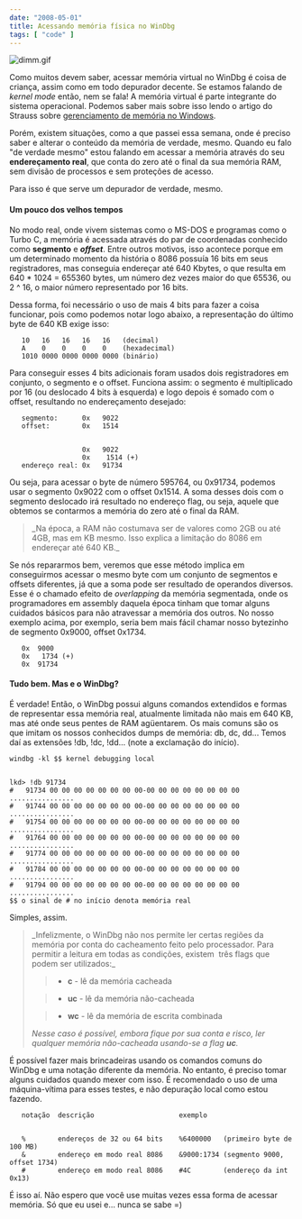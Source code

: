 ```yaml
---
date: "2008-05-01"
title: Acessando memória física no WinDbg
tags: [ "code" ]
---
```

![dimm.gif](/images/OraOKS3.gif)

Como muitos devem saber, acessar memória virtual no WinDbg é coisa de criança, assim como em todo depurador decente. Se estamos falando de _kernel mode_ então, nem se fala! A memória virtual é parte integrante do sistema operacional. Podemos saber mais sobre isso lendo o artigo do Strauss sobre [gerenciamento de memória no Windows](http://www.1bit.com.br/content.1bit/weblog/borcon_talk).

Porém, existem situações, como a que passei essa semana, onde é preciso saber e alterar o conteúdo da memória de verdade, mesmo. Quando eu falo "de verdade mesmo" estou falando em acessar a memória através do seu **endereçamento real**, que conta do zero até o final da sua memória RAM, sem divisão de processos e sem proteções de acesso.

Para isso é que serve um depurador de verdade, mesmo.

#### Um pouco dos velhos tempos

No modo real, onde vivem sistemas como o MS-DOS e programas como o Turbo C, a memória é acessada através do par de coordenadas conhecido como **segmento** e _**offset**_. Entre outros motivos, isso acontece porque em um determinado momento da história o 8086 possuía 16 bits em seus registradores, mas conseguia endereçar até 640 Kbytes, o que resulta em 640 * 1024 = 655360 bytes, um número dez vezes maior do que 65536, ou 2 ^ 16, o maior número representado por 16 bits.

Dessa forma, foi necessário o uso de mais 4 bits para fazer a coisa funcionar, pois como podemos notar logo abaixo, a representação do último byte de 640 KB exige isso:

    
       10   16   16   16   16   (decimal)
       A    0    0    0    0    (hexadecimal)
       1010 0000 0000 0000 0000 (binário)

Para conseguir esses 4 bits adicionais foram usados dois registradores em conjunto, o segmento e o offset. Funciona assim: o segmento é multiplicado por 16 (ou deslocado 4 bits à esquerda) e logo depois é somado com o offset, resultando no endereçamento desejado:

    
       segmento:      0x   9022
       offset:        0x   1514

    
                      0x   9022
                      0x    1514 (+)
       endereço real: 0x   91734

Ou seja, para acessar o byte de número 595764, ou 0x91734, podemos usar o segmento 0x9022 com o offset 0x1514. A soma desses dois com o segmento deslocado irá resultado no endereço flag, ou seja, aquele que obtemos se contarmos a memória do zero até o final da RAM.

<blockquote>_Na época, a RAM não costumava ser de valores como 2GB ou até 4GB, mas em KB mesmo. Isso explica a limitação do 8086 em endereçar até 640 KB._</blockquote>

Se nós repararmos bem, veremos que esse método implica em conseguirmos acessar o mesmo byte com um conjunto de segmentos e offsets diferentes, já que a soma pode ser resultado de operandos diversos. Esse é o chamado efeito de _overlapping_ da memória segmentada, onde os programadores em assembly daquela época tinham que tomar alguns cuidados básicos para não atravessar a memória dos outros. No nosso exemplo acima, por exemplo, seria bem mais fácil chamar nosso bytezinho de segmento 0x9000, offset 0x1734.

    
       0x  9000
       0x   1734 (+)
       0x  91734

#### Tudo bem. Mas e o WinDbg?

É verdade! Então, o WinDbg possui alguns comandos extendidos e formas de representar essa memória real, atualmente limitada não mais em 640 KB, mas até onde seus pentes de RAM agüentarem. Os mais comuns são os que imitam os nossos conhecidos dumps de memória: db, dc, dd... Temos daí as extensões !db, !dc, !dd... (note a exclamação do início).

    
    windbg -kl $$ kernel debugging local

    
    lkd> !db 91734
    #   91734 00 00 00 00 00 00 00 00-00 00 00 00 00 00 00 00 ................
    #   91744 00 00 00 00 00 00 00 00-00 00 00 00 00 00 00 00 ................
    #   91754 00 00 00 00 00 00 00 00-00 00 00 00 00 00 00 00 ................
    #   91764 00 00 00 00 00 00 00 00-00 00 00 00 00 00 00 00 ................
    #   91774 00 00 00 00 00 00 00 00-00 00 00 00 00 00 00 00 ................
    #   91784 00 00 00 00 00 00 00 00-00 00 00 00 00 00 00 00 ................
    #   91794 00 00 00 00 00 00 00 00-00 00 00 00 00 00 00 00 ................
    $$ o sinal de # no início denota memória real

Simples, assim.

<blockquote>_Infelizmente, o WinDbg não nos permite ler certas regiões da memória por conta do cacheamento feito pelo processador. Para permitir a leitura em todas as condições, existem  três flags que podem ser utilizados:_

> 
	
>   * **c** - lê da memória cacheada
> 
	
>   * **uc** - lê da memória não-cacheada
> 
	
>   * **wc** - lê da memória de escrita combinada
> 

_Nesse caso é possível, embora fique por sua conta e risco, ler qualquer memória não-cacheada usando-se a flag **uc**._</blockquote>

É possível fazer mais brincadeiras usando os comandos comuns do WinDbg e uma notação diferente da memória. No entanto, é preciso tomar alguns cuidados quando mexer com isso. É recomendado o uso de uma máquina-vítima para esses testes, e não depuração local como estou fazendo.

    
       notação  descrição                     exemplo

    
       %        endereços de 32 ou 64 bits    %6400000   (primeiro byte de 100 MB)
       &        endereço em modo real 8086    &9000:1734 (segmento 9000, offset 1734)
       #        endereço em modo real 8086    #4C        (endereço da int 0x13)

É isso aí. Não espero que você use muitas vezes essa forma de acessar memória. Só que eu usei e... nunca se sabe =)
